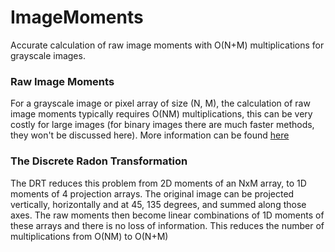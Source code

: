 # ImageMoments
Accurate calculation of raw image moments with O(N+M) multiplications for grayscale images. 

### Raw Image Moments
For a grayscale image or pixel array of size (N, M), the calculation of raw image moments typically requires O(NM) multiplications, this can be very costly for large images (for binary images there are much faster methods, they won't be discussed here). 
More information can be found [here](https://en.wikipedia.org/wiki/Image_moment)

### The Discrete Radon Transformation
The DRT reduces this problem from 2D moments of an NxM array, to 1D moments of 4 projection arrays. The original image can be projected vertically, horizontally and at 45, 135 degrees, and summed along those axes. The raw moments then become linear combinations of 1D moments of these arrays and there is no loss of information. This reduces the number of multiplications from O(NM) to O(N+M)